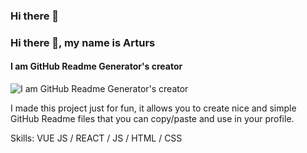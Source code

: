 ### Hi there 👋
### Hi there 👋, my name is Arturs
#### I am GitHub Readme Generator's creator
![I am GitHub Readme Generator's creator](https://www.linkedin.com/in/hasan-2021/detail/background-image/)

I made this project just for fun, it allows you to create nice and simple GitHub Readme files that you can copy/paste and use in your profile.

Skills: VUE JS / REACT / JS / HTML / CSS
